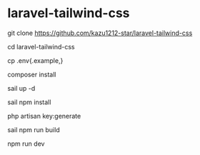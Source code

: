 # laravel-tailwind-css

git clone https://github.com/kazu1212-star/laravel-tailwind-css

cd laravel-tailwind-css

cp .env{.example,}

composer install

sail up -d

sail npm install

php artisan key:generate

sail npm run build

npm run dev
